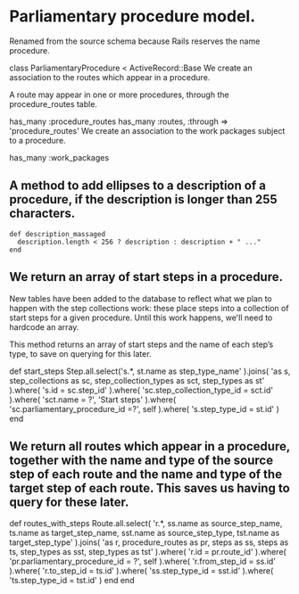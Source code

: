 # Parliamentary procedure model.

Renamed from the source schema because Rails reserves the name procedure.

class ParliamentaryProcedure < ActiveRecord::Base
We create an association to the routes which appear in a procedure.

A route may appear in one or more procedures, through the procedure_routes table.

  has_many :procedure_routes
  has_many :routes, :through => 'procedure_routes'
We create an association to the work packages subject to a procedure.

  has_many :work_packages
## A method to add ellipses to a description of a procedure, if the description is longer than 255 characters.

    def description_massaged
      description.length < 256 ? description : description + " ..."
    end
## We return an array of start steps in a procedure.

New tables have been added to the database to reflect what we plan to happen with the step collections work: these place steps into a collection of start steps for a given procedure. Until this work happens, we'll need to hardcode an array.

This method returns an array of start steps and the name of each step’s type, to save on querying for this later.

  def start_steps
    Step.all.select('s.*, st.name as step_type_name' ).joins( 'as s, step_collections as sc, step_collection_types as sct, step_types as st' ).where( 's.id = sc.step_id' ).where( 'sc.step_collection_type_id = sct.id' ).where( 'sct.name = ?', 'Start steps' ).where( 'sc.parliamentary_procedure_id =?', self ).where( 's.step_type_id = st.id' )
  end
## We return all routes which appear in a procedure, together with the name and type of the source step of each route and the name and type of the target step of each route. This saves us having to query for these later.

  def routes_with_steps
    Route.all.select( 'r.*, ss.name as source_step_name, ts.name as target_step_name, sst.name as source_step_type, tst.name as target_step_type' ).joins( 'as r, procedure_routes as pr, steps as ss, steps as ts, step_types as sst, step_types as tst' ).where( 'r.id = pr.route_id' ).where( 'pr.parliamentary_procedure_id = ?', self ).where( 'r.from_step_id = ss.id' ).where( 'r.to_step_id = ts.id' ).where( 'ss.step_type_id = sst.id' ).where( 'ts.step_type_id = tst.id' )
  end
end